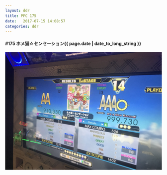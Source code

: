 ```yaml
---
layout: ddr
title: PFC 175
date:   2017-07-15 14:08:57
categories: ddr
---
```


#### **#175** ホメ猫☆センセーション<span class="pull-right">{{ page.date | date_to_long_string }}</span>
![](/images/pfc/175_ホメ猫☆センセーション.jpg)
